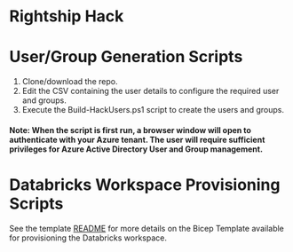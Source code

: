 # Rightship Hack 

# User/Group Generation Scripts

1. Clone/download the repo.
2. Edit the CSV containing the user details to configure the required user and groups.
3. Execute the Build-HackUsers.ps1 script to create the users and groups.

#### Note: When the script is first run, a browser window will open to authenticate with your Azure tenant. The user will require sufficient privileges for Azure Active Directory User and Group management.

# Databricks Workspace Provisioning Scripts

See the template [README](template/README.md) for more details on the Bicep Template available for provisioning the Databricks workspace.